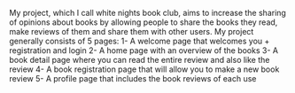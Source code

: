 My project, which I call white nights book club, aims to increase the sharing of opinions about books by allowing people to share the books they read, make reviews of them and share them with other users.
My project generally consists of 5 pages:
1- A welcome page that welcomes you + registration and login 
2- A home page with an overview of the books 
3- A book detail page where you can read the entire review and also like the review 
4- A book registration page that will allow you to make a new book review 
5- A profile page that includes the book reviews of each use
